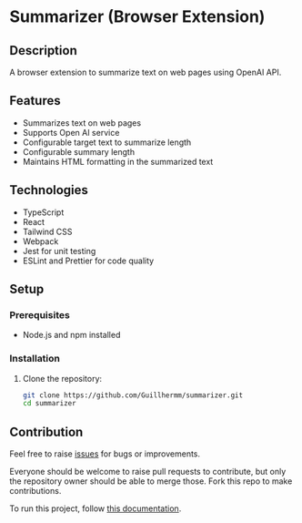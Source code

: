 # Summarizer (Browser Extension)

## Description
A browser extension to summarize text on web pages using OpenAI API.

## Features
- Summarizes text on web pages
- Supports Open AI service
- Configurable target text to summarize length
- Configurable summary length
- Maintains HTML formatting in the summarized text

## Technologies
- TypeScript
- React
- Tailwind CSS
- Webpack
- Jest for unit testing
- ESLint and Prettier for code quality

## Setup

### Prerequisites
- Node.js and npm installed

### Installation
1. Clone the repository:
   ```bash
   git clone https://github.com/Guillhermm/summarizer.git
   cd summarizer
   ```

## Contribution

Feel free to raise [issues](https://github.com/Guillhermm/summarizer/issues) for bugs or improvements.

Everyone should be welcome to raise pull requests to contribute, but only the repository owner should be able to merge those. Fork this repo to make contributions.

To run this project, follow [this documentation](./docs/run.md).
